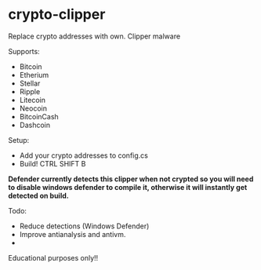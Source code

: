 # crypto-clipper
Replace crypto addresses with own. Clipper malware

Supports:
- Bitcoin
- Etherium
- Stellar
- Ripple
- Litecoin
- Neocoin
- BitcoinCash
- Dashcoin


Setup:
- Add your crypto addresses to config.cs
- Build! CTRL SHIFT B 

**Defender currently detects this clipper when not crypted so you will need to disable windows defender to compile it, otherwise it will instantly get detected on build.**

Todo:
- Reduce detections (Windows Defender)
- Improve antianalysis and antivm.
- 

Educational purposes only!!
